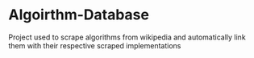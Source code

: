 # Algoirthm-Database
Project used to scrape algorithms from wikipedia and automatically link them with their respective scraped implementations
